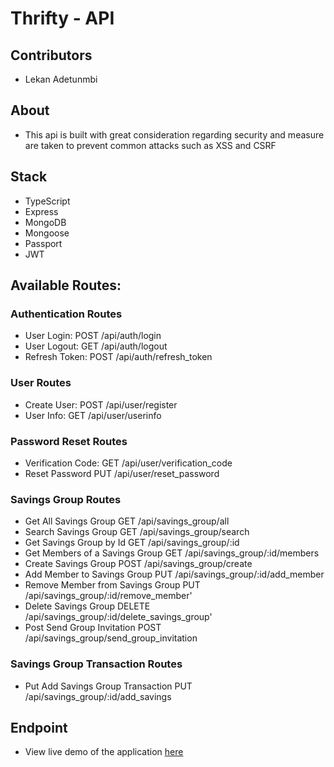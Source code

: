 # Thrifty - API

## Contributors

* Lekan Adetunmbi

## About
* This api is built with great consideration regarding security and measure are taken to prevent common attacks such as XSS and CSRF

## Stack

* TypeScript
* Express
* MongoDB
* Mongoose
* Passport
* JWT

## Available Routes:

### Authentication Routes
* User Login:                                                   POST /api/auth/login
* User Logout:                                                  GET /api/auth/logout
* Refresh Token:                                                POST /api/auth/refresh_token 

### User Routes
* Create User:                                                  POST /api/user/register
* User Info:                                                    GET /api/user/userinfo

### Password Reset Routes
* Verification Code:                                            GET /api/user/verification_code
* Reset Password                                                PUT /api/user/reset_password

### Savings Group Routes
* Get All Savings Group                                         GET /api/savings_group/all
* Search Savings Group                                          GET /api/savings_group/search
* Get Savings Group by Id                                       GET /api/savings_group/:id
* Get Members of a Savings Group                                GET /api/savings_group/:id/members
* Create Savings Group                                          POST /api/savings_group/create
* Add Member to Savings Group                                   PUT /api/savings_group/:id/add_member
* Remove Member from Savings Group                              PUT /api/savings_group/:id/remove_member'
* Delete Savings Group                                          DELETE /api/savings_group/:id/delete_savings_group'
* Post Send Group Invitation                                    POST /api/savings_group/send_group_invitation

### Savings Group Transaction Routes
* Put Add Savings Group Transaction                             PUT /api/savings_group/:id/add_savings

## Endpoint 

* View live demo of the application [here](https://esusu-confam.herokuapp.com/api)
